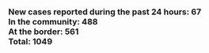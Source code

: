 ### New cases reported during the past 24 hours: 67<br/>In the community: 488<br/>At the border: 561<br/>Total: 1049